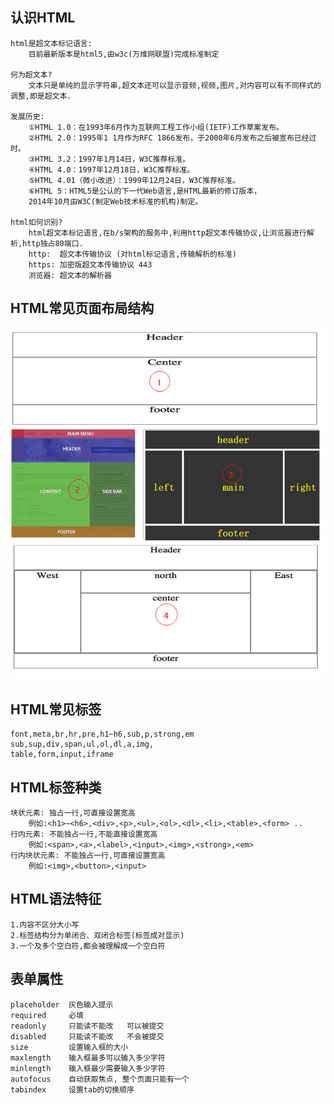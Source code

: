 ## 认识HTML

    html是超文本标记语言:
    	目前最新版本是html5,由w3c(万维网联盟)完成标准制定
    	
    何为超文本?    
    	文本只是单纯的显示字符串,超文本还可以显示音频,视频,图片,对内容可以有不同样式的调整,即是超文本.
    	
    发展历史:
        ①HTML 1.0：在1993年6月作为互联网工程工作小组(IETF)工作草案发布。    
        ②HTML 2.0：1995年1 1月作为RFC 1866发布，于2000年6月发布之后被宣布已经过时。     
        ③HTML 3.2：1997年1月14日，W3C推荐标准。     
        ④HTML 4.0：1997年12月18日，W3C推荐标准。    
        ⑤HTML 4.01（微小改进）：1999年12月24日，W3C推荐标准。    
        ⑥HTML 5：HTML5是公认的下一代Web语言,是HTML最新的修订版本，    
        2014年10月由W3C(制定Web技术标准的机构)制定。
        
    html如何识别?
    	html超文本标记语言,在b/s架构的服务中,利用http超文本传输协议,让浏览器进行解析,http独占80端口.
    	http:  超文本传输协议 (对html标记语言,传输解析的标准)
    	https: 加密版超文本传输协议 443
    	浏览器: 超文本的解析器

## HTML常见页面布局结构

![页面结构](assets/页面结构-1577532950523.png)

## HTML常见标签
	font,meta,br,hr,pre,h1~h6,sub,p,strong,em
	sub,sup,div,span,ul,ol,dl,a,img,
	table,form,input,iframe

## HTML标签种类

    块状元素: 独占一行,可直接设置宽高
    	例如:<h1>~<h6>,<div>,<p>,<ul>,<ol>,<dl>,<li>,<table>,<form> ..
    行内元素: 不能独占一行,不能直接设置宽高
    	例如:<span>,<a>,<label>,<input>,<img>,<strong>,<em>
    行内块状元素: 不能独占一行,可直接设置宽高
    	例如:<img>,<button>,<input>
## HTML语法特征

    1.内容不区分大小写
    2.标签结构分为单闭合、双闭合标签(标签成对显示)
    3.一个及多个空白符,都会被理解成一个空白符

## 表单属性
    placeholder  灰色输入提示
    required     必填
    readonly     只能读不能改   可以被提交
    disabled     只能读不能改   不会被提交
    size         设置输入框的大小
    maxlength    输入框最多可以输入多少字符
    minlength    输入框最少需要输入多少字符
    autofocus    自动获取焦点, 整个页面只能有一个
    tabindex     设置tab的切换顺序